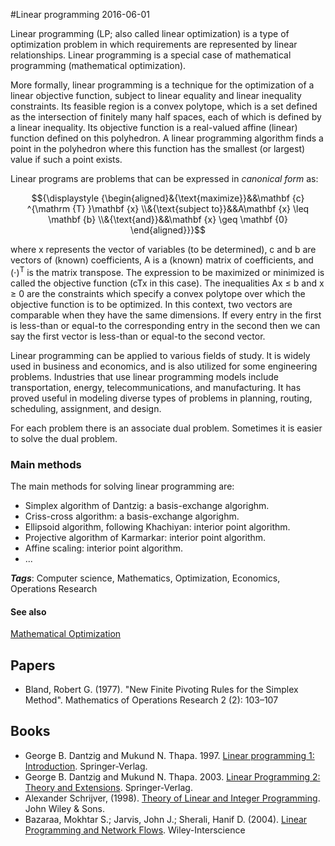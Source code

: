 
#Linear programming
2016-06-01

Linear programming (LP; also called linear optimization) is a type of optimization problem in which requirements are represented by linear relationships. Linear programming is a special case of mathematical programming (mathematical optimization).

More formally, linear programming is a technique for the optimization of a linear objective function, subject to linear equality and linear inequality constraints. Its feasible region is a convex polytope, which is a set defined as the intersection of finitely many half spaces, each of which is defined by a linear inequality. Its objective function is a real-valued affine (linear) function defined on this polyhedron. A linear programming algorithm finds a point in the polyhedron where this function has the smallest (or largest) value if such a point exists.

Linear programs are problems that can be expressed in *canonical form* as:

$${\displaystyle {\begin{aligned}&{\text{maximize}}&&\mathbf {c} ^{\mathrm {T} }\mathbf {x} \\&{\text{subject to}}&&A\mathbf {x} \leq \mathbf {b} \\&{\text{and}}&&\mathbf {x} \geq \mathbf {0} \end{aligned}}}$$

where x represents the vector of variables (to be determined), c and b are vectors of (known) coefficients, A is a (known) matrix of coefficients, and ${\displaystyle (\cdot )^{\mathrm {T} }}$ is the matrix transpose. The expression to be maximized or minimized is called the objective function (cTx in this case). The inequalities Ax ≤ b and x ≥ 0 are the constraints which specify a convex polytope over which the objective function is to be optimized. In this context, two vectors are comparable when they have the same dimensions. If every entry in the first is less-than or equal-to the corresponding entry in the second then we can say the first vector is less-than or equal-to the second vector.

Linear programming can be applied to various fields of study. It is widely used in business and economics, and is also utilized for some engineering problems. Industries that use linear programming models include transportation, energy, telecommunications, and manufacturing. It has proved useful in modeling diverse types of problems in planning, routing, scheduling, assignment, and design.


For each problem there is an associate dual problem. Sometimes it is easier to solve the dual problem.

### Main methods
The main methods for solving linear programming are:
* Simplex algorithm of Dantzig: a basis-exchange algorighm.
* Criss-cross algorithm: a basis-exchange algorighm.
* Ellipsoid algorithm, following Khachiyan: interior point algorithm.
* Projective algorithm of Karmarkar: interior point algorithm.
* Affine scaling: interior point algorithm.
* ...

***Tags***: Computer science, Mathematics, Optimization, Economics, Operations Research

#### See also
[Mathematical Optimization](/mathematical_optimization)
## Papers
* Bland, Robert G. (1977). "New Finite Pivoting Rules for the Simplex Method". Mathematics of Operations Research 2 (2): 103–107

## Books
* George B. Dantzig and Mukund N. Thapa. 1997. [Linear programming 1: Introduction](https://www.goodreads.com/book/show/1595942.Linear_Programming_1). Springer-Verlag.
* George B. Dantzig and Mukund N. Thapa. 2003. [Linear Programming 2: Theory and Extensions](https://www.goodreads.com/book/show/545097.Linear_Programming_2). Springer-Verlag.
* Alexander Schrijver, (1998). [Theory of Linear and Integer Programming](https://www.goodreads.com/book/show/3400135-theory-of-linear-and-integer-programming). John Wiley & Sons.
* Bazaraa, Mokhtar S.; Jarvis, John J.; Sherali, Hanif D. (2004). [Linear Programming and Network Flows](https://www.goodreads.com/book/show/153419.Linear_Programming_and_Network_Flows). Wiley-Interscience


